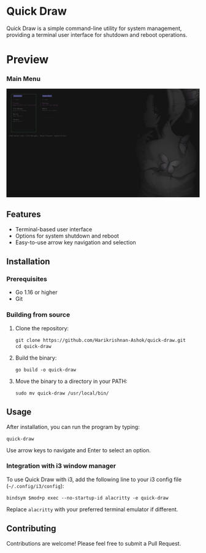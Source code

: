 # Quick Draw

Quick Draw is a simple command-line utility for system management, providing a terminal user interface for shutdown and reboot operations.

# Preview


### Main Menu
![Overview](preview/preview.png)

## Features

- Terminal-based user interface
- Options for system shutdown and reboot
- Easy-to-use arrow key navigation and selection

## Installation

### Prerequisites

- Go 1.16 or higher
- Git

### Building from source

1. Clone the repository:
   ```
   git clone https://github.com/Harikrishnan-Ashok/quick-draw.git
   cd quick-draw
   ```

2. Build the binary:
   ```
   go build -o quick-draw
   ```

3. Move the binary to a directory in your PATH:
   ```
   sudo mv quick-draw /usr/local/bin/
   ```

## Usage

After installation, you can run the program by typing:

```
quick-draw
```

Use arrow keys to navigate and Enter to select an option.

### Integration with i3 window manager

To use Quick Draw with i3, add the following line to your i3 config file (`~/.config/i3/config`):

```
bindsym $mod+p exec --no-startup-id alacritty -e quick-draw
```

Replace `alacritty` with your preferred terminal emulator if different.


## Contributing

Contributions are welcome! Please feel free to submit a Pull Request.
